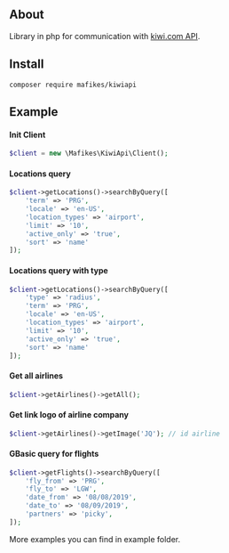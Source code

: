 About
------------
Library in php for communication with [kiwi.com API](https://docs.kiwi.com).

Install
------------
```
composer require mafikes/kiwiapi
```

Example
------------
#### Init Client
```php
$client = new \Mafikes\KiwiApi\Client();
```

#### Locations query
```php
$client->getLocations()->searchByQuery([
    'term' => 'PRG',
    'locale' => 'en-US',
    'location_types' => 'airport',
    'limit' => '10',
    'active_only' => 'true',
    'sort' => 'name'
]);
```

#### Locations query with type
```php
$client->getLocations()->searchByQuery([
    'type' => 'radius',
    'term' => 'PRG',
    'locale' => 'en-US',
    'location_types' => 'airport',
    'limit' => '10',
    'active_only' => 'true',
    'sort' => 'name'
]);
```

#### Get all airlines
```php
$client->getAirlines()->getAll();
```

#### Get link logo of airline company
```php
$client->getAirlines()->getImage('JQ'); // id airline
```

#### GBasic query for flights
```php
$client->getFlights()->searchByQuery([
    'fly_from' => 'PRG',
    'fly_to' => 'LGW',
    'date_from' => '08/08/2019',
    'date_to' => '08/09/2019',
    'partners' => 'picky',
]);
```

More examples you can find in example folder.

